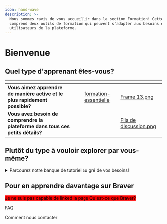 ```yaml
---
icon: hand-wave
description: >-
  Nous sommes ravis de vous accueillir dans la section Formation! Cette section
  comprend deux outils de formation qui peuvent s'adapter aux besoins des futurs
  utilisateurs de la plateforme.
---
```


# Bienvenue

## Quel type d'apprenant êtes-vous?



<table data-card-size="large" data-view="cards"><thead><tr><th></th><th></th><th></th><th data-hidden data-card-target data-type="content-ref"></th><th data-hidden data-card-cover data-type="files"></th></tr></thead><tbody><tr><td><strong>Vous aimez apprendre de manière active et le plus rapidement possible?</strong></td><td></td><td></td><td><a href="pour-les-professionnels/formation-essentielle/">formation-essentielle</a></td><td><a href=".gitbook/assets/Frame 13.png">Frame 13.png</a></td></tr><tr><td><strong>Vous avez besoin de comprendre la plateforme dans tous ces petits détails?</strong></td><td></td><td></td><td></td><td><a href=".gitbook/assets/Fils de discussion.png">Fils de discussion.png</a></td></tr></tbody></table>



## Plutôt du type à vouloir explorer par vous-même?

<details>

<summary>Parcourez notre banque de tutoriel au gré de vos besoins!</summary>

[Débuter ici](https://app.gitbook.com/s/0ai7456Hm287lPHBbGj2/pour-les-professionnels/debuter-ici "mention")

</details>

## Pour en apprendre davantage sur Braver

<mark style="background-color:red;">Je ne suis pas capable de linked la page Qu'est-ce que Braver?</mark>



FAQ

Comment nous contacter
